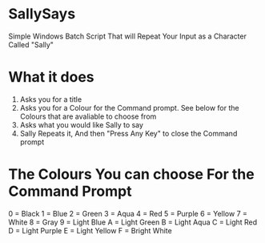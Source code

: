 # SallySays
Simple Windows Batch Script That will Repeat Your Input as a Character Called "Sally"
 # What it does
 1. Asks you for a title
 2. Asks you for a Colour for the Command prompt. See below for the Colours that are avaliable to choose from
 3. Asks what you would like Sally to say
 4. Sally Repeats it, And then "Press Any Key" to close the Command prompt
 
 # The Colours You can choose For the Command Prompt
 0 = Black
 1 = Blue
 2 = Green
 3 = Aqua
 4 = Red
 5 = Purple
 6 = Yellow
 7 = White
 8 = Gray
 9 = Light Blue
 A = Light Green
 B = Light Aqua
 C = Light Red
 D = Light Purple
 E = Light Yellow
 F = Bright White
